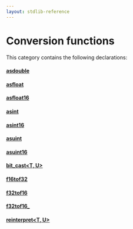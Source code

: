 ```yaml
---
layout: stdlib-reference
---
```

# Conversion functions

This category contains the following declarations:

#### [asdouble](asdouble)

#### [asfloat](asfloat)

#### [asfloat16](asfloat16)

#### [asint](asint)

#### [asint16](asint16)

#### [asuint](asuint)

#### [asuint16](asuint16)

#### [bit\_cast\<T, U\>](bit_cast)

#### [f16tof32](f16tof32)

#### [f32tof16](f32tof16)

#### [f32tof16\_](f32tof16_)

#### [reinterpret\<T, U\>](reinterpret)


<!-- RTD-TOC-START
```{toctree}
:titlesonly:
:hidden:

asdouble <asdouble>
asfloat <asfloat>
asfloat16 <asfloat16>
asint <asint>
asint16 <asint16>
asuint <asuint>
asuint16 <asuint16>
bit_cast <bit_cast>
f16tof32 <f16tof32>
f32tof16 <f32tof16>
f32tof16_ <f32tof16_>
reinterpret <reinterpret>
```
RTD-TOC-END -->
